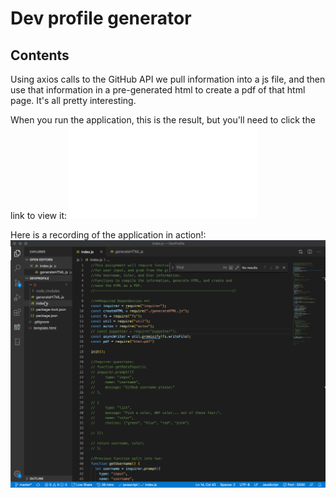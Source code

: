 # Dev profile generator


## Contents

Using axios calls to the GitHub API we pull information into a js file, and then use that information in a pre-generated html to create a pdf of that html page. It's all pretty interesting.

When you run the application, this is the result, but you'll need to click the link to view it: ![Image of generated PDF](assets/seanianking.pdf)

Here is a recording of the application in action!: ![Gif of app running](assets/recording.gif)